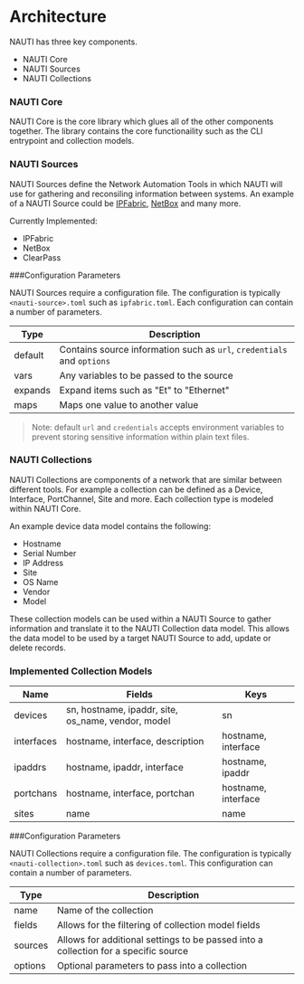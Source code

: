 # Architecture
NAUTI has three key components.

- NAUTI Core
- NAUTI Sources
- NAUTI Collections

### NAUTI Core
NAUTI Core is the core library which glues all of the other components together. The library contains the core functionaility such as the CLI entrypoint and collection models.

### NAUTI Sources
NAUTI Sources define the Network Automation Tools in which NAUTI will use for gathering and reconsiling information between systems. An example of a NAUTI Source could be [IPFabric](https://ipfabric.io), [NetBox](https://github.com/netbox-community/netbox) and many more.

Currently Implemented:

 - IPFabric
 - NetBox
 - ClearPass


###Configuration Parameters

NAUTI Sources require a configuration file. The configuration is typically `<nauti-source>.toml` such as `ipfabric.toml`. Each configuration can contain a number of parameters.

| Type | Description |
| --- | --- |
| default | Contains source information such as `url`, `credentials` and `options` |
| vars | Any variables to be passed to the source |
| expands | Expand items such as "Et" to "Ethernet" |
| maps | Maps one value to another value |

> Note: default `url` and `credentials` accepts environment variables to prevent storing sensitive information within plain text files.

### NAUTI Collections
NAUTI Collections are components of a network that are similar between different tools. For example a collection can be defined as a Device, Interface, PortChannel, Site and more. Each collection type is modeled within NAUTI Core.

An example device data model contains the following:

- Hostname
- Serial Number
- IP Address
- Site
- OS Name
- Vendor
- Model

These collection models can be used within a NAUTI Source to gather information and translate it to the NAUTI Collection data model. This allows the data model to be used by a target NAUTI Source to add, update or delete records.

### Implemented Collection Models

| Name | Fields | Keys |
| --- | --- | --- |
| devices | sn, hostname, ipaddr, site, os_name, vendor, model | sn |
| interfaces | hostname, interface, description | hostname, interface |
| ipaddrs | hostname, ipaddr, interface | hostname, ipaddr |
| portchans | hostname, interface, portchan | hostname, interface |
| sites | name | name |

###Configuration Parameters

NAUTI Collections require a configuration file. The configuration is typically `<nauti-collection>.toml` such as `devices.toml`. This configuration can contain a number of parameters.

| Type | Description |
| --- | --- |
| name | Name of the collection |
| fields | Allows for the filtering of collection model fields |
| sources | Allows for additional settings to be passed into a collection for a specific source |
| options | Optional parameters to pass into a collection |
